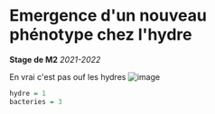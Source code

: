 # Emergence d'un nouveau phénotype chez l'hydre #
**Stage de M2**
*2021-2022*

En vrai c'est pas ouf les hydres
![image](https://th.bing.com/th?id=OIF.nUmIEtjB8nv%2fNpY81pU1SQ&w=333&h=174&c=7&r=0&o=5&dpr=1.25&pid=1.7)

```r
hydre = 1
bacteries = 3

```

